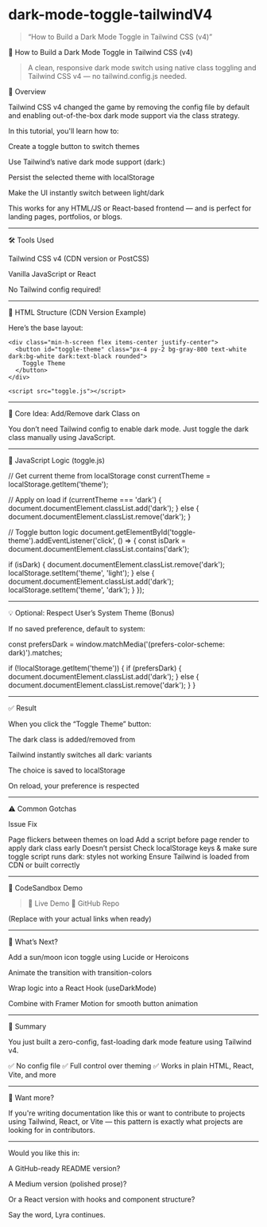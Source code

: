 # dark-mode-toggle-tailwindV4
> “How to Build a Dark Mode Toggle in Tailwind CSS (v4)”

🌙 How to Build a Dark Mode Toggle in Tailwind CSS (v4)

> A clean, responsive dark mode switch using native class toggling and Tailwind CSS v4 — no tailwind.config.js needed.


🧭 Overview

Tailwind CSS v4 changed the game by removing the config file by default and enabling out-of-the-box dark mode support via the class strategy.

In this tutorial, you'll learn how to:

Create a toggle button to switch themes

Use Tailwind’s native dark mode support (dark:)

Persist the selected theme with localStorage

Make the UI instantly switch between light/dark


This works for any HTML/JS or React-based frontend — and is perfect for landing pages, portfolios, or blogs.


---

🛠 Tools Used

Tailwind CSS v4 (CDN version or PostCSS)

Vanilla JavaScript or React

No Tailwind config required!



---

🧱 HTML Structure (CDN Version Example)

Here’s the base layout:

<!DOCTYPE html>
<html lang="en" class="dark">
  <head>
    <meta charset="UTF-8" />
    <title>Dark Mode Toggle</title>
    <script src="https://cdn.tailwindcss.com"></script>
  </head>
  <body class="bg-white text-black dark:bg-gray-900 dark:text-white transition-colors duration-300">

    <div class="min-h-screen flex items-center justify-center">
      <button id="toggle-theme" class="px-4 py-2 bg-gray-800 text-white dark:bg-white dark:text-black rounded">
        Toggle Theme
      </button>
    </div>

    <script src="toggle.js"></script>
  </body>
</html>


---

🧠 Core Idea: Add/Remove dark Class on <html>

You don’t need Tailwind config to enable dark mode.
Just toggle the dark class manually using JavaScript.


---

🧩 JavaScript Logic (toggle.js)

// Get current theme from localStorage
const currentTheme = localStorage.getItem('theme');

// Apply on load
if (currentTheme === 'dark') {
  document.documentElement.classList.add('dark');
} else {
  document.documentElement.classList.remove('dark');
}

// Toggle button logic
document.getElementById('toggle-theme').addEventListener('click', () => {
  const isDark = document.documentElement.classList.contains('dark');
  
  if (isDark) {
    document.documentElement.classList.remove('dark');
    localStorage.setItem('theme', 'light');
  } else {
    document.documentElement.classList.add('dark');
    localStorage.setItem('theme', 'dark');
  }
});


---

💡 Optional: Respect User’s System Theme (Bonus)

If no saved preference, default to system:

const prefersDark = window.matchMedia('(prefers-color-scheme: dark)').matches;

if (!localStorage.getItem('theme')) {
  if (prefersDark) {
    document.documentElement.classList.add('dark');
  } else {
    document.documentElement.classList.remove('dark');
  }
}


---

✅ Result

When you click the “Toggle Theme” button:

The dark class is added/removed from <html>

Tailwind instantly switches all dark: variants

The choice is saved to localStorage

On reload, your preference is respected



---

⚠️ Common Gotchas

Issue	Fix

Page flickers between themes on load	Add a script before page render to apply dark class early
Doesn’t persist	Check localStorage keys & make sure toggle script runs
dark: styles not working	Ensure Tailwind is loaded from CDN or built correctly



---

🧩 CodeSandbox Demo

> 🔗 Live Demo
💾 GitHub Repo



(Replace with your actual links when ready)


---

🚀 What’s Next?

Add a sun/moon icon toggle using Lucide or Heroicons

Animate the transition with transition-colors

Wrap logic into a React Hook (useDarkMode)

Combine with Framer Motion for smooth button animation



---

📎 Summary

You just built a zero-config, fast-loading dark mode feature using Tailwind v4.

✅ No config file
✅ Full control over theming
✅ Works in plain HTML, React, Vite, and more


---

💬 Want more?

If you're writing documentation like this or want to contribute to projects using Tailwind, React, or Vite — this pattern is exactly what projects are looking for in contributors.


---

Would you like this in:

A GitHub-ready README version?

A Medium version (polished prose)?

Or a React version with hooks and component structure?


Say the word, Lyra continues.

